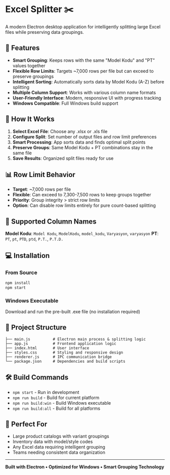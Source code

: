 # Excel Splitter ✂️

A modern Electron desktop application for intelligently splitting large Excel files while preserving data groupings.

## 🎯 Features

- **Smart Grouping**: Keeps rows with the same "Model Kodu" and "PT" values together
- **Flexible Row Limits**: Targets ~7,000 rows per file but can exceed to preserve groupings
- **Intelligent Sorting**: Automatically sorts data by Model Kodu (A-Z) before splitting
- **Multiple Column Support**: Works with various column name formats
- **User-Friendly Interface**: Modern, responsive UI with progress tracking
- **Windows Compatible**: Full Windows build support

## 🚀 How It Works

1. **Select Excel File**: Choose any .xlsx or .xls file
2. **Configure Split**: Set number of output files and row limit preferences
3. **Smart Processing**: App sorts data and finds optimal split points
4. **Preserve Groups**: Same Model Kodu + PT combinations stay in the same file
5. **Save Results**: Organized split files ready for use

## 📊 Row Limit Behavior

- **Target**: ~7,000 rows per file
- **Flexible**: Can exceed to 7,300-7,500 rows to keep groups together
- **Priority**: Group integrity > strict row limits
- **Option**: Can disable row limits entirely for pure count-based splitting

## 🔧 Supported Column Names

**Model Kodu**: `Model Kodu`, `ModelKodu`, `model_kodu`, `Varyasyon`, `varyasyon`
**PT**: `PT`, `pt`, `PTD`, `ptd`, `P.T.`, `P.T.D.`

## 💻 Installation

### From Source
```bash
npm install
npm start
```

### Windows Executable
Download and run the pre-built .exe file (no installation required)

## 📁 Project Structure

```
├── main.js          # Electron main process & splitting logic
├── app.js           # Frontend application logic
├── index.html       # User interface
├── styles.css       # Styling and responsive design
├── renderer.js      # IPC communication bridge
└── package.json     # Dependencies and build scripts
```

## 🛠️ Build Commands

- `npm start` - Run in development
- `npm run build` - Build for current platform
- `npm run build:win` - Build Windows executable
- `npm run build:all` - Build for all platforms

## 🎉 Perfect For

- Large product catalogs with variant groupings
- Inventory data with model/style codes
- Any Excel data requiring intelligent grouping
- Teams needing consistent data organization

---

**Built with Electron • Optimized for Windows • Smart Grouping Technology**
